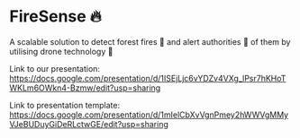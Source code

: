 # FireSense 🔥

A scalable solution to detect forest fires 🌳 and alert authorities 🚒 of them by utilising drone technology 🤖

Link to our presentation: https://docs.google.com/presentation/d/1ISEjLjc6vYDZv4VXg_lPsr7hKHoTWKLm6OWkn4-Bzmw/edit?usp=sharing

Link to presentation template: https://docs.google.com/presentation/d/1mIelCbXvVgnPmey2hWWVgMMyVJeBUDuyGiDeRLctwGE/edit?usp=sharing
